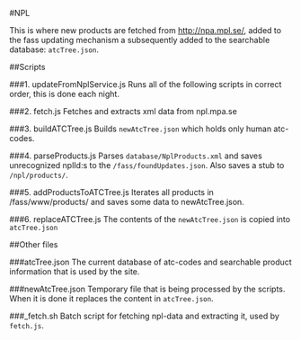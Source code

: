 #NPL

This is where new products are fetched from http://npa.mpl.se/, added to the fass updating mechanism a subsequently added to the searchable database: `atcTree.json`.

##Scripts

###1. updateFromNplService.js
Runs all of the following scripts in correct order, this is done each night.

###2. fetch.js
Fetches and extracts xml data from npl.mpa.se

###3. buildATCTree.js
Builds `newAtcTree.json` which holds only human atc-codes.

###4. parseProducts.js
Parses `database/NplProducts.xml` and saves unrecognized nplId:s to the `/fass/foundUpdates.json`. Also saves a stub to `/npl/products/`.

###5. addProductsToATCTree.js
Iterates all products in /fass/www/products/ and saves some data to newAtcTree.json.

###6. replaceATCTree.js
The contents of the `newAtcTree.json` is copied into `atcTree.json`

##Other files

###atcTree.json
The current database of atc-codes and searchable product information that is used by the site.

###newAtcTree.json
Temporary file that is being processed by the scripts. When it is done it replaces the content in `atcTree.json`.

###_fetch.sh
Batch script for fetching npl-data and extracting it, used by `fetch.js`.

